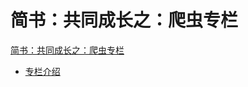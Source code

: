 # 简书：共同成长之：爬虫专栏

[简书：共同成长之：爬虫专栏](http://www.jianshu.com/collection/dfcf1390085c)

- [专栏介绍](https://github.com/wuxiaoxiaoshen/JianShu_special_column/blob/master/column_zero/%E4%B8%93%E6%A0%8F%EF%BC%9AFROM%20%E7%88%AC%E8%99%AB%20TO%20%E6%95%B0%E6%8D%AE%E7%A7%91%E5%AD%A6.md)



